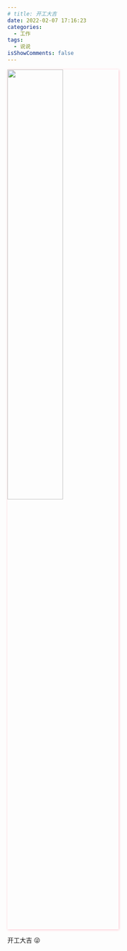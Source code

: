 ```yaml
---
# title: 开工大吉
date: 2022-02-07 17:16:23
categories:
  - 工作
tags:
  - 说说
isShowComments: false
---
```


<img src='/monment/2022/02/08/1.png'  align='center' style='width:50%;height:50%;box-shadow:1px 1px 5px pink;'/>

开工大吉 :stuck_out_tongue_winking_eye:
